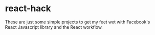 # react-hack
These are just some simple projects to get my feet wet with Facebook's React Javascript library and the React workflow.
